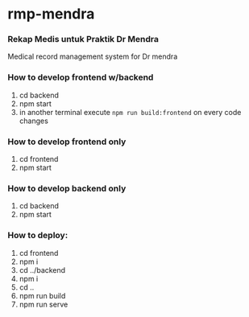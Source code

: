 # rmp-mendra
### Rekap Medis untuk Praktik Dr Mendra
Medical record management system for Dr mendra

### How to develop frontend w/backend
1. cd backend
2. npm start
3. in another terminal execute `npm run build:frontend` on every code changes

### How to develop frontend only
1. cd frontend
2. npm start

### How to develop backend only
1. cd backend
2. npm start

### How to deploy: 
1. cd frontend
2. npm i
3. cd ../backend
4. npm i
5. cd ..
6. npm run build
7. npm run serve
